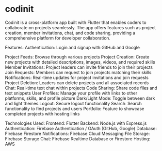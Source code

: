 # codinit
Codinit is a cross-platform app built with Flutter that enables coders to collaborate on projects seamlessly. 
The app offers features such as project creation, member invitations, chat, and code sharing, providing a comprehensive platform for developer collaboration.

Features:
  Authentication: Login and signup with GitHub and Google
  
  Project Feeds: Browse through various projects
  Project Creation: Create new projects with detailed descriptions, images, videos, and required skills
  Member Invitations: Project leaders can invite friends to join their projects
  Join Requests: Members can request to join projects matching their skills
  Notifications: Real-time updates for project invitations and join requests
  Project Deletion: Leaders can delete projects and all associated records
  Chat: Real-time text chat within projects
  Code Sharing: Share code files and text snippets
  User Profiles: Manage your profile with links to other platforms, skills, and profile picture
  Dark/Light Mode: Toggle between dark and light themes
  Logout: Secure logout functionality
  Search: Search functionality to find projects and users
  Portfolio: Feature to showcase completed projects with hosting links
  
Technologies Used:
  Frontend: Flutter
  Backend: Node.js with Express.js
  Authentication: Firebase Authentication / OAuth (GitHub, Google)
  Database: Firebase Firestore
  Notifications: Firebase Cloud Messaging
  File Storage: Firebase Storage
  Chat: Firebase Realtime Database or Firestore
  Hosting: AWS
